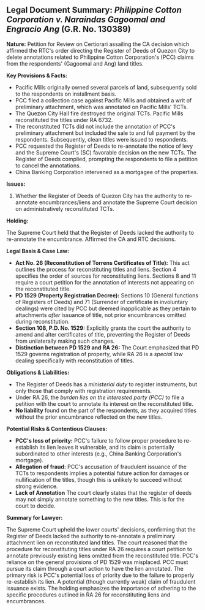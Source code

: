 ## Legal Document Summary: *Philippine Cotton Corporation v. Naraindas Gagoomal and Engracio Ang* (G.R. No. 130389)

**Nature:** Petition for Review on Certiorari assailing the CA decision which affirmed the RTC's order directing the Register of Deeds of Quezon City to delete annotations related to Philippine Cotton Corporation's (PCC) claims from the respondents' (Gagoomal and Ang) land titles.

**Key Provisions & Facts:**

*   Pacific Mills originally owned several parcels of land, subsequently sold to the respondents on installment basis.
*   PCC filed a collection case against Pacific Mills and obtained a writ of preliminary attachment, which was annotated on Pacific Mills' TCTs.
*   The Quezon City Hall fire destroyed the original TCTs. Pacific Mills reconstituted the titles under RA 6732.
*   The reconstituted TCTs did not include the annotation of PCC's preliminary attachment but included the sale to and full payment by the respondents. Subsequently, clean titles were issued to respondents.
*   PCC requested the Register of Deeds to re-annotate the notice of levy and the Supreme Court's (SC) favorable decision on the new TCTs. The Register of Deeds complied, prompting the respondents to file a petition to cancel the annotations.
*   China Banking Corporation intervened as a mortgagee of the properties.

**Issues:**

1.  Whether the Register of Deeds of Quezon City has the authority to re-annotate encumbrances/liens and annotate the Supreme Court decision on administratively reconstituted TCTs.

**Holding:**

The Supreme Court held that the Register of Deeds lacked the authority to re-annotate the encumbrance. Affirmed the CA and RTC decisions.

**Legal Basis & Case Law:**

*   **Act No. 26 (Reconstitution of Torrens Certificates of Title):** This act outlines the process for reconstituting titles and liens. Section 4 specifies the order of sources for reconstituting liens. Sections 8 and 11 require a court petition for the annotation of interests not appearing on the reconstituted title.
*   **PD 1529 (Property Registration Decree):** Sections 10 (General functions of Registers of Deeds) and 71 (Surrender of certificate in involuntary dealings) were cited by PCC but deemed inapplicable as they pertain to attachments *after* issuance of title, not prior encumbrances omitted during reconstitution.
*   **Section 108, P.D. No. 1529:** Explicitly grants the court the authority to amend and alter certificates of title, preventing the Register of Deeds from unilaterally making such changes.
*   **Distinction between PD 1529 and RA 26:** The Court emphasized that PD 1529 governs registration of property, while RA 26 is a *special law* dealing specifically with reconstitution of titles.

**Obligations & Liabilities:**

*   The Register of Deeds has a *ministerial duty* to register instruments, but only those that comply with registration requirements.
*   Under RA 26, the *burden lies on the interested party (PCC)* to file a petition with the court to annotate its interest on the reconstituted title.
*   **No liability** found on the part of the respondents, as they acquired titles without the prior encumbrance reflected on the new titles.

**Potential Risks & Contentious Clauses:**

*   **PCC's loss of priority:** PCC's failure to follow proper procedure to re-establish its lien leaves it vulnerable, and its claim is potentially subordinated to other interests (e.g., China Banking Corporation's mortgage).
*   **Allegation of fraud:** PCC's accusation of fraudulent issuance of the TCTs to respondents implies a potential future action for damages or nullification of the titles, though this is unlikely to succeed without strong evidence.
*  **Lack of Annotation** The court clearly states that the register of deeds may not simply annotate something to the new titles. This is for the court to decide.

**Summary for Lawyer:**

The Supreme Court upheld the lower courts' decisions, confirming that the Register of Deeds lacked the authority to re-annotate a preliminary attachment lien on reconstituted land titles. The court reasoned that the procedure for reconstituting titles under RA 26 requires a court petition to annotate previously existing liens omitted from the reconstituted title.  PCC's reliance on the general provisions of PD 1529 was misplaced. PCC must pursue its claim through a court action to have the lien annotated. The primary risk is PCC's potential loss of priority due to the failure to properly re-establish its lien. A potential (though currently weak) claim of fraudulent issuance exists. The holding emphasizes the importance of adhering to the specific procedures outlined in RA 26 for reconstituting liens and encumbrances.

